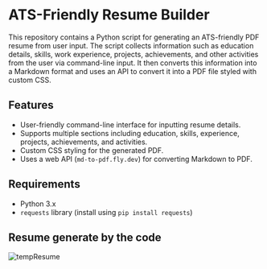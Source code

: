 # ATS-Friendly Resume Builder

This repository contains a Python script for generating an ATS-friendly PDF resume from user input. The script collects information such as education details, skills, work experience, projects, achievements, and other activities from the user via command-line input. It then converts this information into a Markdown format and uses an API to convert it into a PDF file styled with custom CSS.

## Features

- User-friendly command-line interface for inputting resume details.
- Supports multiple sections including education, skills, experience, projects, achievements, and activities.
- Custom CSS styling for the generated PDF.
- Uses a web API (`md-to-pdf.fly.dev`) for converting Markdown to PDF.

## Requirements

- Python 3.x
- `requests` library (install using `pip install requests`)

## Resume generate by the code 
![tempResume](https://github.com/mesumitkumarsk/ats-friendly-resume-builder/assets/144142094/cf16e5f8-64ab-49f8-87d7-59d992596a6d)
